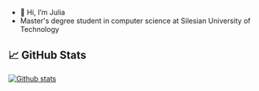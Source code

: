 - 👋 Hi, I’m Julia
- Master's degree student in computer science at Silesian University of Technology


## 📈 GitHub Stats 

[![Github stats](https://github-readme-stats.vercel.app/api?username=julimer228&show_icons=true&theme=dark)](https://github.com/julimer228)
